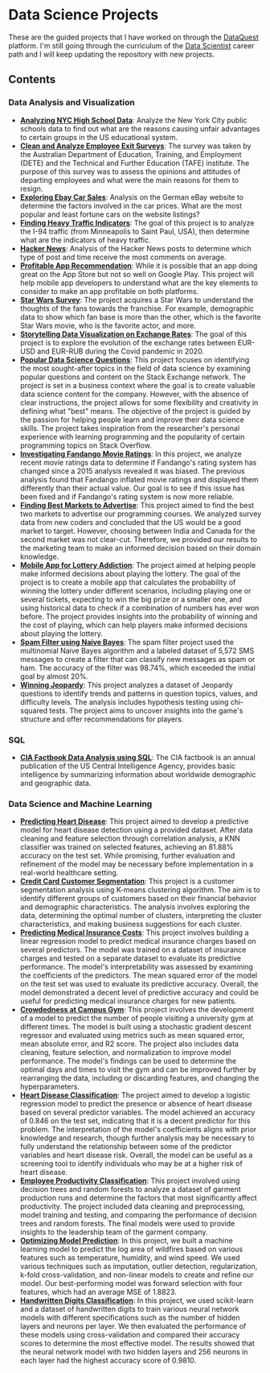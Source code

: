 # Data Science Projects

These are the guided projects that I have worked on through the [DataQuest](https://www.dataquest.io/) platform. I'm still going through the curriculum of the [Data Scientist](https://www.dataquest.io/path/data-scientist/) career path and I will keep updating the repository with new projects.

## Contents

### Data Analysis and Visualization
  
- [**Analyzing NYC High School Data**](https://github.com/MuhammadAwon/datascience-projects/tree/main/Projects/analyzing-nyc-high-school-data): Analyze the New York City public schools data to find out what are the reasons causing unfair advantages to certain groups in the US educational system.
- [**Clean and  Analyze Employee Exit Surveys**](https://github.com/MuhammadAwon/datascience-projects/tree/main/Projects/clean-and-analyze-employee-exit-surveys): The survey was taken by the Australian Department of Education, Training, and Employment (DETE) and the Technical and Further Education (TAFE) institute. The purpose of this survey was to assess the opinions and attitudes of departing employees and what were the main reasons for them to resign.
- [**Exploring Ebay Car Sales**](https://github.com/MuhammadAwon/datascience-projects/tree/main/Projects/exploring-ebay-car-sales): Analysis on the German eBay website to determine the factors involved in the car prices. What are the most popular and least fortune cars on the website listings?
- [**Finding Heavy Traffic Indicators**](https://github.com/MuhammadAwon/datascience-projects/tree/main/Projects/finding-heavy-traffic-indicators): The goal of this project is to analyze the I-94 traffic (from Minneapolis to Saint Paul, USA), then determine what are the indicators of heavy traffic.
- [**Hacker News**](https://github.com/MuhammadAwon/datascience-projects/tree/main/Projects/hacker-news): Analysis of the Hacker News posts to determine which type of post and time receive the most comments on average.
- [**Profitable App Recommendation**](https://github.com/MuhammadAwon/datascience-projects/tree/main/Projects/profitable-app-recommendation): While it is possible that an app doing great on the App Store but not so well on Google Play. This project will help mobile app developers to understand what are the key elements to consider to make an app profitable on both platforms.
- [**Star Wars Survey**](https://github.com/MuhammadAwon/datascience-projects/tree/main/Projects/star-wars): The project acquires a Star Wars to understand the thoughts of the fans towards the franchise. For example, demographic data to show which fan base is more than the other, which is the favorite Star Wars movie, who is the favorite actor, and more.
- [**Storytelling Data Visualization on Exchange Rates**](https://github.com/MuhammadAwon/datascience-projects/tree/main/Projects/storytelling-data-visualization-on-exchange-rates): The goal of this project is to explore the evolution of the exchange rates between EUR-USD and EUR-RUB during the Covid pandemic in 2020.
- [**Popular Data Science Questions**](https://github.com/MuhammadAwon/datascience-projects/tree/main/Projects/popular-data-science-questions): This project focuses on identifying the most sought-after topics in the field of data science by examining popular questions and content on the Stack Exchange network. The project is set in a business context where the goal is to create valuable data science content for the company. However, with the absence of clear instructions, the project allows for some flexibility and creativity in defining what "best" means. The objective of the project is guided by the passion for helping people learn and improve their data science skills. The project takes inspiration from the researcher's personal experience with learning programming and the popularity of certain programming topics on Stack Overflow.
- [**Investigating Fandango Movie Ratings**](https://github.com/MuhammadAwon/datascience-projects/tree/main/Projects/fandango-movie-ratings): In this project, we analyze recent movie ratings data to determine if Fandango's rating system has changed since a 2015 analysis revealed it was biased. The previous analysis found that Fandango inflated movie ratings and displayed them differently than their actual value. Our goal is to see if this issue has been fixed and if Fandango's rating system is now more reliable.
- [**Finding Best Markets to Advertise**](https://github.com/MuhammadAwon/datascience-projects/tree/main/Projects/finding-best-markets-to-advertise): This project aimed to find the best two markets to advertise our programming courses. We analyzed survey data from new coders and concluded that the US would be a good market to target. However, choosing between India and Canada for the second market was not clear-cut. Therefore, we provided our results to the marketing team to make an informed decision based on their domain knowledge.
- [**Mobile App for Lottery Addiction**](https://github.com/MuhammadAwon/datascience-projects/tree/main/Projects/mobile-app-lottery-addiction): The project aimed at helping people make informed decisions about playing the lottery. The goal of the project is to create a mobile app that calculates the probability of winning the lottery under different scenarios, including playing one or several tickets, expecting to win the big prize or a smaller one, and using historical data to check if a combination of numbers has ever won before. The project provides insights into the probability of winning and the cost of playing, which can help players make informed decisions about playing the lottery.
- [**Spam Filter using Naive Bayes**](https://github.com/MuhammadAwon/datascience-projects/tree/main/Projects/spam-filter): The spam filter project used the multinomial Naive Bayes algorithm and a labeled dataset of 5,572 SMS messages to create a filter that can classify new messages as spam or ham. The accuracy of the filter was 98.74%, which exceeded the initial goal by almost 20%.
- [**Winning Jeopardy**](https://github.com/MuhammadAwon/datascience-projects/tree/main/Projects/winning-jeopardy): This project analyzes a dataset of Jeopardy questions to identify trends and patterns in question topics, values, and difficulty levels. The analysis includes hypothesis testing using chi-squared tests. The project aims to uncover insights into the game's structure and offer recommendations for players.

### SQL

- [**CIA Factbook Data Analysis using SQL**](https://github.com/MuhammadAwon/datascience-projects/tree/main/Projects/cia-factbook-data-analysis-using-sql): The CIA factbook is an annual publication of the US Central Intelligence Agency, provides basic intelligence by summarizing information about worldwide demographic and geographic data.

### Data Science and Machine Learning

- [**Predicting Heart Disease**](https://github.com/MuhammadAwon/datascience-projects/tree/main/Projects/predicting-heart-disease): This project aimed to develop a predictive model for heart disease detection using a provided dataset. After data cleaning and feature selection through correlation analysis, a KNN classifier was trained on selected features, achieving an 81.88% accuracy on the test set. While promising, further evaluation and refinement of the model may be necessary before implementation in a real-world healthcare setting.
- [**Credit Card Customer Segmentation**](https://github.com/MuhammadAwon/datascience-projects/tree/main/Projects/credit-card-customer-segmentation): This project is a customer segmentation analysis using K-means clustering algorithm. The aim is to identify different groups of customers based on their financial behavior and demographic characteristics. The analysis involves exploring the data, determining the optimal number of clusters, interpreting the cluster characteristics, and making business suggestions for each cluster.
- [**Predicting Medical Insurance Costs**](https://github.com/MuhammadAwon/datascience-projects/tree/main/Projects/predicting-insurance-costs): This project involves building a linear regression model to predict medical insurance charges based on several predictors. The model was trained on a dataset of insurance charges and tested on a separate dataset to evaluate its predictive performance. The model's interpretability was assessed by examining the coefficients of the predictors. The mean squared error of the model on the test set was used to evaluate its predictive accuracy. Overall, the model demonstrated a decent level of predictive accuracy and could be useful for predicting medical insurance charges for new patients.
- [**Crowdedness at Campus Gym**](https://github.com/MuhammadAwon/datascience-projects/tree/main/Projects/predicting-crowdedness-at-campus-gym): This project involves the development of a model to predict the number of people visiting a university gym at different times. The model is built using a stochastic gradient descent regressor and evaluated using metrics such as mean squared error, mean absolute error, and R2 score. The project also includes data cleaning, feature selection, and normalization to improve model performance. The model's findings can be used to determine the optimal days and times to visit the gym and can be improved further by rearranging the data, including or discarding features, and changing the hyperparameters.
- [**Heart Disease Classification**](https://github.com/MuhammadAwon/datascience-projects/tree/main/Projects/classifying-heart-disease): The project aimed to develop a logistic regression model to predict the presence or absence of heart disease based on several predictor variables. The model achieved an accuracy of 0.846 on the test set, indicating that it is a decent predictor for this problem. The interpretation of the model's coefficients aligns with prior knowledge and research, though further analysis may be necessary to fully understand the relationship between some of the predictor variables and heart disease risk. Overall, the model can be useful as a screening tool to identify individuals who may be at a higher risk of heart disease.
- [**Employee Productivity Classification**](https://github.com/MuhammadAwon/datascience-projects/tree/main/Projects/classifying-employee-productivity): This project involved using decision trees and random forests to analyze a dataset of garment production runs and determine the factors that most significantly affect productivity. The project included data cleaning and preprocessing, model training and testing, and comparing the performance of decision trees and random forests. The final models were used to provide insights to the leadership team of the garment company.
- [**Optimizing Model Prediction**](https://github.com/MuhammadAwon/datascience-projects/tree/main/Projects/predicting-forest-fires): In this project, we built a machine learning model to predict the log area of wildfires based on various features such as temperature, humidity, and wind speed. We used various techniques such as imputation, outlier detection, regularization, k-fold cross-validation, and non-linear models to create and refine our model. Our best-performing model was forward selection with four features, which had an average MSE of 1.8823.
- [**Handwritten Digits Classification**](https://github.com/MuhammadAwon/datascience-projects/tree/main/Projects/handwritten-digits-classification): In this project, we used scikit-learn and a dataset of handwritten digits to train various neural network models with different specifications such as the number of hidden layers and neurons per layer. We then evaluated the performance of these models using cross-validation and compared their accuracy scores to determine the most effective model. The results showed that the neural network model with two hidden layers and 256 neurons in each layer had the highest accuracy score of 0.9810.
